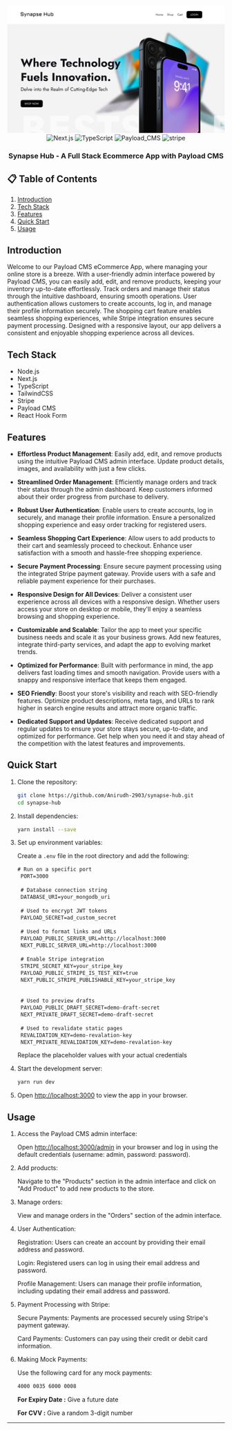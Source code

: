 <div align="center">
  <br />
    <a  >
      <img src="https://github.com/Anirudh-2903/synapse-hub/blob/main/homepage.png" alt="Project Banner">
    </a>
  <br />

  <div>
    <img src="https://img.shields.io/badge/-Next_JS_14-black?style=for-the-badge&logoColor=white&logo=nextdotjs&color=000000" alt="Next.js" />
    <img src="https://img.shields.io/badge/-TypeScript-black?style=for-the-badge&logoColor=white&logo=typescript&color=3178C6" alt="TypeScript" />
    <img src="https://img.shields.io/badge/-Payload_CMS-black?style=for-the-badge&link=https%3A%2F%2Fpayloadcms.com%2F" alt="Payload_CMS" />
    <img src="https://img.shields.io/badge/-Stripe-black?style=for-the-badge&logoColor=white&logo=stripe&color=008CDD" alt="stripe" />
  </div>

  <h3 align="center">Synapse Hub - A Full Stack Ecommerce App with Payload CMS</h3>

</div>

## 📋 <a name="table">Table of Contents</a>

1. [Introduction](#introduction)
2. [Tech Stack](#tech-stack)
3. [Features](#features)
4. [Quick Start](#quick-start)
5. [Usage](#usage)

## <a name="introduction">Introduction</a>
Welcome to our Payload CMS eCommerce App, where managing your online store is a breeze. With a user-friendly admin interface powered by Payload CMS, you can easily add, edit, and remove products, keeping your inventory up-to-date effortlessly. Track orders and manage their status through the intuitive dashboard, ensuring smooth operations. User authentication allows customers to create accounts, log in, and manage their profile information securely. The shopping cart feature enables seamless shopping experiences, while Stripe integration ensures secure payment processing. Designed with a responsive layout, our app delivers a consistent and enjoyable shopping experience across all devices.


## <a name="tech-stack">Tech Stack</a>

- Node.js
- Next.js
- TypeScript
- TailwindCSS
- Stripe
- Payload CMS
- React Hook Form


## <a name="features">Features</a>

- **Effortless Product Management**: Easily add, edit, and remove products using the intuitive Payload CMS admin interface. Update product details, images, and availability with just a few clicks.

- **Streamlined Order Management**: Efficiently manage orders and track their status through the admin dashboard. Keep customers informed about their order progress from purchase to delivery.

- **Robust User Authentication**: Enable users to create accounts, log in securely, and manage their profile information. Ensure a personalized shopping experience and easy order tracking for registered users.

- **Seamless Shopping Cart Experience**: Allow users to add products to their cart and seamlessly proceed to checkout. Enhance user satisfaction with a smooth and hassle-free shopping experience.

- **Secure Payment Processing**: Ensure secure payment processing using the integrated Stripe payment gateway. Provide users with a safe and reliable payment experience for their purchases.

- **Responsive Design for All Devices**: Deliver a consistent user experience across all devices with a responsive design. Whether users access your store on desktop or mobile, they'll enjoy a seamless browsing and shopping experience.

- **Customizable and Scalable**: Tailor the app to meet your specific business needs and scale it as your business grows. Add new features, integrate third-party services, and adapt the app to evolving market trends.

- **Optimized for Performance**: Built with performance in mind, the app delivers fast loading times and smooth navigation. Provide users with a snappy and responsive interface that keeps them engaged.

- **SEO Friendly**: Boost your store's visibility and reach with SEO-friendly features. Optimize product descriptions, meta tags, and URLs to rank higher in search engine results and attract more organic traffic.

- **Dedicated Support and Updates**: Receive dedicated support and regular updates to ensure your store stays secure, up-to-date, and optimized for performance. Get help when you need it and stay ahead of the competition with the latest features and improvements.

## <a name="quick-start">Quick Start</a>

1. Clone the repository:

   ```bash
   git clone https://github.com/Anirudh-2903/synapse-hub.git
   cd synapse-hub
   ```

2. Install dependencies:

   ```bash
   yarn install --save
   ```

3. Set up environment variables:

   Create a `.env` file in the root directory and add the following:

   ```env
   # Run on a specific port
    PORT=3000

    # Database connection string
    DATABASE_URI=your_mongodb_uri

    # Used to encrypt JWT tokens
    PAYLOAD_SECRET=ad_custom_secret

    # Used to format links and URLs
    PAYLOAD_PUBLIC_SERVER_URL=http://localhost:3000
    NEXT_PUBLIC_SERVER_URL=http://localhost:3000

    # Enable Stripe integration
    STRIPE_SECRET_KEY=your_stripe_key
    PAYLOAD_PUBLIC_STRIPE_IS_TEST_KEY=true
    NEXT_PUBLIC_STRIPE_PUBLISHABLE_KEY=your_stripe_key


    # Used to preview drafts
    PAYLOAD_PUBLIC_DRAFT_SECRET=demo-draft-secret
    NEXT_PRIVATE_DRAFT_SECRET=demo-draft-secret

    # Used to revalidate static pages
    REVALIDATION_KEY=demo-revalation-key
    NEXT_PRIVATE_REVALIDATION_KEY=demo-revalation-key
   ```
   Replace the placeholder values with your actual credentials


4. Start the development server:

   ```bash
   yarn run dev
   ```

5. Open [http://localhost:3000](http://localhost:3000) to view the app in your browser.

## <a name="usage">Usage</a>

1. Access the Payload CMS admin interface:

   Open [http://localhost:3000/admin](http://localhost:3000/admin) in your browser and log in using the default credentials (username: admin, password: password).

2. Add products:

   Navigate to the "Products" section in the admin interface and click on "Add Product" to add new products to the store.

3. Manage orders:

   View and manage orders in the "Orders" section of the admin interface.

4. User Authentication:

    Registration: Users can create an account by providing their email address and password.

    Login: Registered users can log in using their email address and password.

    Profile Management: Users can manage their profile information, including updating their email address and password.

5. Payment Processing with Stripe:

    Secure Payments: Payments are processed securely using Stripe's payment gateway.

    Card Payments: Customers can pay using their credit or debit card information.
    
6. Making Mock Payments:
   
   Use the following card for any mock payments:

   ```bash
   4000 0035 6000 0008
   ```
   
   **For Expiry Date :** Give a future date

   **For CVV :** Give a random 3-digit number
   
---
